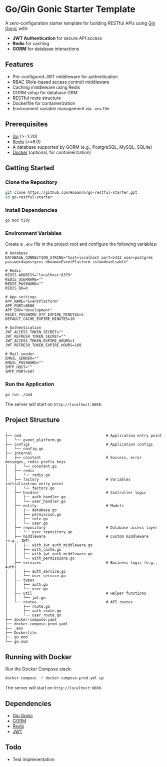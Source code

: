 # Go/Gin Gonic Starter Template

A zero-configuration starter template for building RESTful APIs using [Gin Gonic](https://gin-gonic.com/) with:

- **JWT Authentication** for secure API access
- **Redis** for caching
- **GORM** for database interactions

## Features

- Pre-configured JWT middleware for authentication
- RBAC (Role-based access control) middleware
- Caching middleware using Redis
- GORM setup for database ORM
- RESTful route structure
- Dockerfile for containerization
- Environment variable management via `.env` file

## Prerequisites

- [Go](https://go.dev/) (>=1.20)
- [Redis](https://redis.io/) (>=6.0)
- A database supported by GORM (e.g., PostgreSQL, MySQL, SQLite)
- [Docker](https://www.docker.com/) (optional, for containerization)

## Getting Started

### Clone the Repository

```bash
git clone https://github.com/Hooannn/go-restful-starter.git
cd go-restful-starter
```

### Install Dependencies

```bash
go mod tidy
```

### Environment Variables

Create a `.env` file in the project root and configure the following variables:

```env
# Database
DATABASE_CONNECTION_STRING="host=localhost port=5432 user=postgres password=postgres dbname=EventPlatform sslmode=disable"

# Redis
REDIS_ADDRESS="localhost:6379"
REDIS_USERNAME=""
REDIS_PASSWORD=""
REDIS_DB=0

# App settings
APP_NAME="EventPlatform"
APP_PORT=8080
APP_ENV="development"
RESET_PASSWORD_OTP_EXPIRE_MINUTES=5
DEFAULT_CACHE_EXPIRE_MINUTES=10

# Authentication
JWT_ACCESS_TOKEN_SECRET=""
JWT_REFRESH_TOKEN_SECRET=""
JWT_ACCESS_TOKEN_EXPIRE_HOURS=1
JWT_REFRESH_TOKEN_EXPIRE_HOURS=168

# Mail sender
EMAIL_SENDER=""
EMAIL_PASSWORD=""
SMTP_HOST=""
SMTP_PORT=587
```

### Run the Application

```bash
go run ./cmd
```

The server will start on `http://localhost:8080`.

## Project Structure

```plaintext
.
├── cmd                                      # Application entry point
│   └── event_platform.go
├── configs                                  # Application configs
│   └── config.go
├── internal
│   ├── constant                             # Success, error messages, redis prefix keys
│   │   └── constant.go
│   ├── redis
│   │   └── redis.go
│   ├── factory                              # Variables initialization entry point
│   │   └── factory.go
│   ├── handler                              # Controller logic
│   │   ├── auth_handler.go
│   │   └── user_handler.go
│   ├── entity                               # Models
│   │   ├── database.go
│   │   ├── permission.go
│   │   ├── role.go
│   │   └── user.go
│   ├── repository                           # Database access layer
│   │   └── user_repository.go
│   ├── middleware                           # Custom middleware (e.g., JWT)
│   │   ├── with_jwt_auth_middleware.go
│   │   ├── with_cache.go
│   │   ├── with_jwt_auth_middleware.go
│   │   └── with_permissions.go
│   ├── services                             # Business logic (e.g., Auth)
│   │   ├── auth_service.go
│   │   └── user_service.go
│   ├── types
│   │   ├── auth.go
│   │   └── user.go
│   ├── util                                 # Helper functions
│   │   └── jwt.go
│   └── routes                               # API routes
│       ├── route.go
│       ├── auth_route.go
│       └── user_route.go
├── docker-compose.yaml
├── docker-compose-prod.yaml
├── .env
├── Dockerfile
├── go.mod
└── go.sum
```

## Running with Docker

Run the Docker Compose stack:

```bash
docker compose -f docker-compose-prod.yml up
```

The server will start on `http://localhost:8080`.

## Dependencies

- [Gin Gonic](https://github.com/gin-gonic/gin)
- [GORM](https://github.com/go-gorm/gorm)
- [Redis](github.com/redis/go-redis/v9)
- [JWT](github.com/golang-jwt/jwt/v5)

## Todo

- Test implementation
